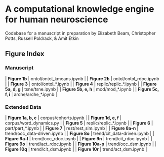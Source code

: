 # A computational knowledge engine for human neuroscience

Codebase for a manuscript in preparation by Elizabeth Beam, Christopher Potts, Russell Poldrack, & Amit Etkin


## Figure Index

### Manuscript

| **Figure 1b** | ontol/ontol\_kmeans.ipynb |
| **Figure 2b** | ontol/ontol\_rdoc.ipynb |
| **Figure 3** | ontol/ontol\_\*.ipynb |
| **Figure 4** | replic/replic\_\*.ipynb |
| **Figure 5a, d, g** | tsne/tsne.ipynb |
| **Figure 5b, e, h** | mod/mod\_\*.ipynb |
| **Figure 5c, f, i** | arche/arche\_\*.ipynb |

### Extended Data

| **Figure 1a, b, c** | corpus/cohorts.ipynb |
| **Figure 1d, e, f** | corpus/word\_dynamics.py |
| **Figure 5** | replic/replic\_\*.ipynb |
| **Figure 6** | part/part\_\*.ipynb |
| **Figure 7** | rest/rest\_sim.ipynb |
| **Figure 8a-n** | trend/occ\_data-driven.ipynb |
| **Figure 8o**	| trend/cit\_data-driven.ipynb |
| **Figure 9a-l** | trend/occ\_rdoc.ipynb |
| **Figure 9n** | trend/cit\_rdoc.ipynb |
| **Figure 9o** | trend/act\_rdoc.ipynb |
| **Figure 10a-p** | trend/occ\_dsm.ipynb |
| **Figure 10q** | trend/cit\_dsm.ipynb |
| **Figure 10r** | trend/act\_dsm.ipynb |